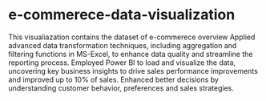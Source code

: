 # e-commerece-data-visualization

This visualiazation contains the dataset of e-commerece overview 
Applied advanced data transformation techniques, including aggregation and filtering functions in MS-Excel, to
enhance data quality and streamline the reporting process.
Employed Power BI to load and visualize the data, uncovering key business insights to drive sales performance
improvements and improved up to 10% of sales.
Enhanced better decisions by understanding customer behavior, preferences and sales strategies.
